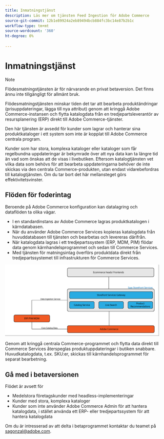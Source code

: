 ```yaml
---
title: Inmatningstjänst
description: Läs mer om tjänsten Feed Ingestion för Adobe Commerce
source-git-commit: 12b1e89924a2eb89494bcb884fc3bc14e87b2b1c
workflow-type: tm+mt
source-wordcount: '360'
ht-degree: 0%

---
```



# Inmatningstjänst

>[!NOTE]
>
>Flödesmatningstjänsten är för närvarande en privat betaversion. Det finns ännu inte tillgängligt för allmänt bruk.

Flödesmatningstjänsten minskar tiden det tar att bearbeta produktändringar (prisuppdateringar, lägga till nya attribut) genom att kringgå Adobe Commerce-instansen och flytta katalogdata från en tredjepartsleverantör av resursplanering (ERP) direkt till Adobe Commerce-tjänster.

Den här tjänsten är avsedd för kunder som lagrar och hanterar sina produktkataloger i ett system som inte är kopplat till Adobe Commerce centrala program.

Kunder som har stora, komplexa kataloger eller kataloger som får regelbundna uppdateringar är bekymrade över att nya data kan ta längre tid än vad som önskas att de visas i livebutiken. Eftersom katalogtjänsten vet vilka data som behövs för att bearbeta uppdateringarna behöver de inte skickas via den centrala Commerce-produkten, utan endast vidarebefordras till katalogtjänsten. Om du tar bort det här mellansteget görs effektivitetsvinster.

## Flöden för foderintag

Beroende på Adobe Commerce konfiguration kan datalagring och dataflöden ta olika vägar.

* I en standardinstans av Adobe Commerce lagras produktkatalogen i kärndatabasen.
* När du använder Adobe Commerce Services kopieras katalogdata från huvuddatabasen till tjänsten och bearbetas och levereras därifrån.
* När katalogdata lagras i ett tredjepartssystem (ERP, MDM, PIM) flödar data genom kärnhandelsprogrammet och sedan till Commerce Services.
* Med tjänsten för matningsintag överförs produktdata direkt från tredjepartssystemet till infrastrukturen för Commerce Services.

![Inmatningstjänst](assets/feed-ingestion.png)

Genom att kringgå centrala Commerce-programmet och flytta data direkt till Commerce Services återspeglas produktuppdateringar i butiken snabbare. Huvudkatalogdata, t.ex. SKU:er, skickas till kärnhandelsprogrammet för separat bearbetning.

## Gå med i betaversionen

Flödet är avsett för

* Medelstora företagskunder med headless-implementeringar
* Kunder med stora, komplexa kataloger
* Kunder som inte använder Adobe Commerce Admin för att hantera katalogdata, i stället använda ett ERP- eller tredjepartssystem för att hantera katalogdata

Om du är intresserad av att delta i betaprogrammet kontaktar du teamet på sagonzal@adobe.com.
